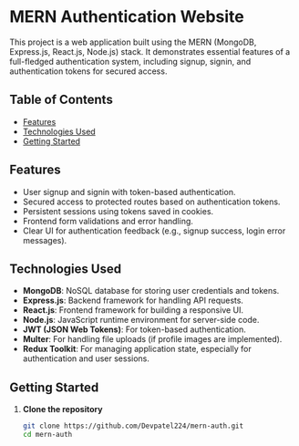 # MERN Authentication Website

This project is a web application built using the MERN (MongoDB, Express.js, React.js, Node.js) stack. It demonstrates essential features of a full-fledged authentication system, including signup, signin, and authentication tokens for secured access.

## Table of Contents
- [Features](#features)
- [Technologies Used](#technologies-used)
- [Getting Started](#getting-started)


## Features
- User signup and signin with token-based authentication.
- Secured access to protected routes based on authentication tokens.
- Persistent sessions using tokens saved in cookies.
- Frontend form validations and error handling.
- Clear UI for authentication feedback (e.g., signup success, login error messages).

## Technologies Used
- **MongoDB**: NoSQL database for storing user credentials and tokens.
- **Express.js**: Backend framework for handling API requests.
- **React.js**: Frontend framework for building a responsive UI.
- **Node.js**: JavaScript runtime environment for server-side code.
- **JWT (JSON Web Tokens)**: For token-based authentication.
- **Multer**: For handling file uploads (if profile images are implemented).
- **Redux Toolkit**: For managing application state, especially for authentication and user sessions.

## Getting Started

1. **Clone the repository**
   ```bash
   git clone https://github.com/Devpatel224/mern-auth.git
   cd mern-auth

